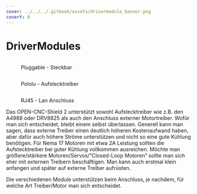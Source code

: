 ```yaml
---
cover: ../../../.gitbook/assets/drivermodule_banner.png
coverY: 0
---
```


# DriverModules

<div>

<figure><img src="../../../.gitbook/assets/driver pluggable-2-1200px (1).jpg" alt=""><figcaption><p>Pluggable - Steckbar</p></figcaption></figure>

 

<figure><img src="../../../.gitbook/assets/driver pololu-2-1200px.jpg" alt=""><figcaption><p>Pololu - Aufstecktreiber</p></figcaption></figure>

 

<figure><img src="../../../.gitbook/assets/driver rj45-1200px (1).jpg" alt=""><figcaption><p>RJ45 - Lan Anschluss</p></figcaption></figure>

</div>

Das OPEN-CNC-Shield 2 unterstützt sowohl Aufstecktreiber wie z.B. den A4988 oder DRV8825 als auch den Anschluss externer Motortreiber. Wofür man sich entscheidet, bleibt einem selbst überlassen. Generell kann man sagen, dass externe Treiber einen deutlich höheren Kostenaufwand haben, aber dafür auch höhere Ströme unterstützen und nicht so eine gute Kühlung benötigen. Für Nema 17 Motoren mit etwa 2A Leistung sollten die Aufstecktreiber bei guter Kühlung vollkommen ausreichen. Möchte man größere/stärkere Motoren/Servos/“Closed-Loop Motoren“ sollte man sich eher mit externen Treibern beschäftigen. Man kann auch erstmal klein anfangen und später auf externe Treiber aufrüsten.

Die verschiedenen Module unterstützen beim Anschluss, je nachdem, für welche Art Treiber/Motor man sich entscheidet.
